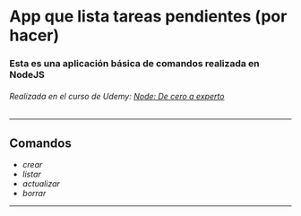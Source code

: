 # App que lista tareas pendientes (por hacer) 

### Esta es una aplicación básica de comandos realizada en NodeJS

###### Realizada en el curso de Udemy: [Node: De cero a experto](https://www.udemy.com/course/node-de-cero-a-experto/)

* * *

## Comandos

- *crear*
- *listar*
- *actualizar*
- *borrar*


* * *


